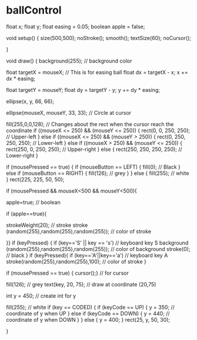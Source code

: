 # ballControl
float x;
float y;
float easing = 0.05;
boolean apple = false;


void setup() {
  size(500,500); 
  noStroke();
  smooth();
  textSize(60);
  noCursor();
 
}

void draw() { 
  background(255); // background color

  
  float targetX = mouseX; // This is for easing ball
  float dx = targetX - x;
  x += dx * easing;
  
  float targetY = mouseY;
  float dy = targetY - y;
  y += dy * easing;
 
  ellipse(x, y, 66, 66); 
  
  ellipse(mouseX, mouseY, 33, 33);  // Circle at cursor
  
  fill(255,0,0,128); // Changes about the rect when the cursor reach the coordinate
  if ((mouseX <= 250) && (mouseY <= 250)) {
    rect(0, 0, 250, 250); // Upper-left
  } else if ((mouseX <= 250) && (mouseY > 250)) {
    rect(0, 250, 250, 250); // Lower-left
  } else if ((mouseX > 250) && (mouseY <= 250)) {
    rect(250, 0, 250, 250); // Upper-right
  } else {
    rect(250, 250, 250, 250); // Lower-right
  }
  
 if (mousePressed == true) {
    if (mouseButton == LEFT) {
      fill(0); // Black
    } else if (mouseButton == RIGHT) { 
      fill(126); // grey
    }
  } else {
    fill(255); // white
  }
  rect(225, 225, 50, 50);
  
  if (mousePressed && mouseX<500 && mouseY<500){

  apple=true; // boolean
    
  if (apple==true){
  
  strokeWeight(20); // stroke
  stroke (random(255),random(255),random(255)); // color of stroke

 
}}
  if (keyPressed) { 
  if (key=='S' || key == 's') // keyboard key S
  background (random(255),random(255),random(255)); // color of background
  stroke(0); // black
}
  if (keyPressed){
  if (key=='A'||key=='a') // keyboard key A
  stroke(random(255),random(255),100); // color of stroke
}

if (mousePressed == true) {
    cursor();} // for cursor

    
 fill(126); // grey
 text(key, 20, 75); // draw at coordinate (20,75)
  
  int y = 450; // create int for y
  
  fill(255); // white
  if (key == CODED) { 
    if (keyCode == UP) {
      y = 350; // coordinate of y when UP
    } else if (keyCode == DOWN) {
      y = 440; // coordinate of y when DOWN
    }
  } else {
    y = 400; 
  }
  rect(25, y, 50, 30);

}
